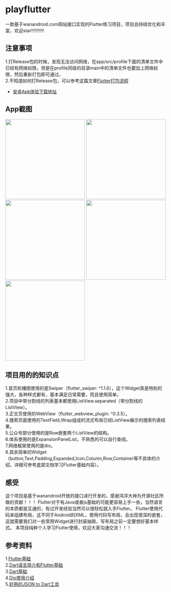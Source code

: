 # playflutter

一款基于wanandroid.com网站接口实现的Flutter练习项目，项目会持续优化和丰富，欢迎star!!!!!!!!!!

## 注意事项
1.打Release包的时候，发现无法访问网络，在app/src/profile下面的清单文件中已经有网络权限，但是在profile同级的目录main中的清单文件也要加上网络权限，然后重新打包即可通过。  
2.不知道如何打Release包，可以参考这篇文章[Flutter打包流程](https://www.jianshu.com/p/f00d8722203c)
- [安卓Apk体验下载地址](https://github.com/KM-BUG/playflutter/blob/master/android/app-release.apk)

## App截图
<image src="https://github.com/KM-BUG/playflutter/raw/master/images/home.png" width="250">   <image src="https://github.com/KM-BUG/playflutter/raw/master/images/wechat.png" width="250">   <image src="https://github.com/KM-BUG/playflutter/raw/master/images/personal.png" width="250">   <image src="https://github.com/KM-BUG/playflutter/raw/master/images/search.png" width="250">   <image src="https://github.com/KM-BUG/playflutter/raw/master/images/detail.png" width="250">
## 项目用的的知识点
1.首页轮播图使用的是Swiper（flutter_swiper: ^1.1.6），这个Widget真是特别的强大，各种样式都有，基本满足日常需要，而且使用简单。  
2.项目中带分割线的列表基本都使用ListView.separated（带分割线的ListView）。  
3.正文页使用的WebView（flutter_webview_plugin: ^0.3.5）。  
4.搜索页面使用的TextField,Wrap组成的流式布局已经ListView展示的搜索列表结果。  
5.公众号部分使用的是Row嵌套两个ListView的结构。  
6.体系使用的是ExpansionPanelList，不熟悉的可以自行查阅。  
7.网络框架使用的是dio。  
8.其余简单的Widget（button,Text,Padding,Expanded,Icon,Column,Row,Container等不具体的介绍，详细可参考底部文档学习Flutter基础内容）。

## 感受
这个项目是基于wanandroid开放的接口进行开发的，感谢鸿洋大神为开源社区所做的贡献！！！
Flutter对于有Java或者js基础的可能更容易上手一些，当然语言的本质都是互通的，有过开发经验当然可以很轻松就入手Flutter。
Flutter使用代码来组建布局，这不同于Android的XML，使用代码写布局，会出现很深的嵌套，这就需要我们对一些常用Widget进行封装抽取，写布局之前一定要想好基本样式。
本项目纯粹个人学习Flutter使用，欢迎大家沟通交流！！！

## 参考资料
1.[Flutter基础](https://book.flutterchina.club/chapter1/dart.html)  
2.[Dart语言简介和Flutter基础](https://guoshuyu.cn/home/wx/Flutter-1.html)  
3.[Dart基础](https://www.jianshu.com/p/3d927a7bf020?tdsourcetag=s_pcqq_aiomsg)  
4.[Dio使用介绍](https://www.jianshu.com/p/e010041f0ec0/)  
5.[好用的JSON to Dart工具](https://javiercbk.github.io/json_to_dart/)

